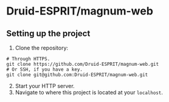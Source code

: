 # Druid-ESPRIT/magnum-web

## Setting up the project
1. Clone the repository:

```
# Through HTTPS.
git clone https://github.com/Druid-ESPRIT/magnum-web.git
# Or SSH, if you have a key.
git clone git@github.com:Druid-ESPRIT/magnum-web.git
```

2. Start your HTTP server.
3. Navigate to where this project is located at your `localhost`.
